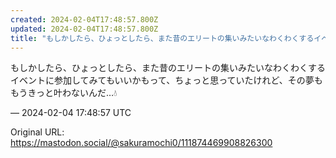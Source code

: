 ```yaml
---
created: 2024-02-04T17:48:57.800Z
updated: 2024-02-04T17:48:57.800Z
title: "もしかしたら、ひょっとしたら、また昔のエリートの集いみたいなわくわくするイベント[...]"
---
```


<p>もしかしたら、ひょっとしたら、また昔のエリートの集いみたいなわくわくするイベントに参加してみてもいいかもって、ちょっと思っていたけれど、その夢ももうきっと叶わないんだ…💧</p>

&mdash; 2024-02-04 17:48:57 UTC

Original URL: https://mastodon.social/@sakuramochi0/111874469908826300
